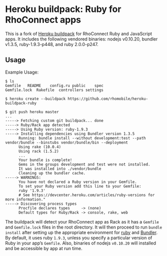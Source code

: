 Heroku buildpack: Ruby for RhoConnect apps
==========================================

This is a fork of [Heroku buildpack](https://github.com/Luxhaven/heroku-buildpack-ruby) for RhoConnect Ruby and JavaScript apps.
It includes the following vendored binaries: nodejs v0.10.20, bundler v1.3.5, ruby-1.9.3-p448, and ruby 2.0.0-p247.

Usage
-----

Example Usage:

    $ ls
    Gemfile   README    config.ru public    spec
    Gemfile.lock  Rakefile  controllers settings

    $ heroku create --buildpack https://github.com/rhomobile/heroku-buildpack-ruby

    $ git push heroku master
    ...
    -----> Fetching custom git buildpack... done
    -----> Ruby/Rack app detected
    -----> Using Ruby version: ruby-1.9.3
    -----> Installing dependencies using Bundler version 1.3.5
          Running: bundle install --without development:test --path vendor/bundle --binstubs vendor/bundle/bin --deployment
          Using rake (10.0.4)
          Using rack (1.5.2)
          ...
          Your bundle is complete!
          Gems in the groups development and test were not installed.
          It was installed into ./vendor/bundle
          Cleaning up the bundler cache.
    -----> WARNINGS:
          You have not declared a Ruby version in your Gemfile.
          To set your Ruby version add this line to your Gemfile:
          ruby '1.9.3'
          # See https://devcenter.heroku.com/articles/ruby-versions for more information."
    -----> Discovering process types
          Procfile declares types     -> (none)
          Default types for Ruby/Rack -> console, rake, web


The buildpack will detect your RhoConnect app as Rack as it has a `Gemfile` and `Gemfile.lock` files in the root directory. It will then proceed to run `bundle install` after setting up the appropriate environment for [ruby](http://ruby-lang.org) and [Bundler](http://gembundler.com). By default, it uses ruby `1.9.3`, unless you specify a particular version of Ruby in your app’s `Gemfile`. Also, binaries of nodejs `v0.10.20` will installed and be accessible by app at run time.

